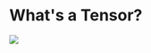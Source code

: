 # What's a Tensor?
<img src ='https://image.slidesharecdn.com/short-120518210704-phpapp01/95/generalization-of-tensor-factorization-and-applications-4-728.jpg?cb=1337376440' />